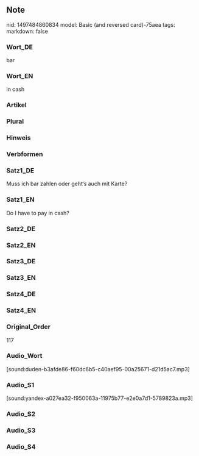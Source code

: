 ## Note
nid: 1497484860834
model: Basic (and reversed card)-75aea
tags: 
markdown: false

### Wort_DE
bar

### Wort_EN
in cash

### Artikel


### Plural


### Hinweis


### Verbformen


### Satz1_DE
Muss ich bar zahlen oder geht‘s auch mit Karte?

### Satz1_EN
Do I have to pay in cash?

### Satz2_DE


### Satz2_EN


### Satz3_DE


### Satz3_EN


### Satz4_DE


### Satz4_EN


### Original_Order
117

### Audio_Wort
[sound:duden-b3afde86-f60dc6b5-c40aef95-00a25671-d21d5ac7.mp3]

### Audio_S1
[sound:yandex-a027ea32-f950063a-11975b77-e2e0a7d1-5789823a.mp3]

### Audio_S2


### Audio_S3


### Audio_S4

